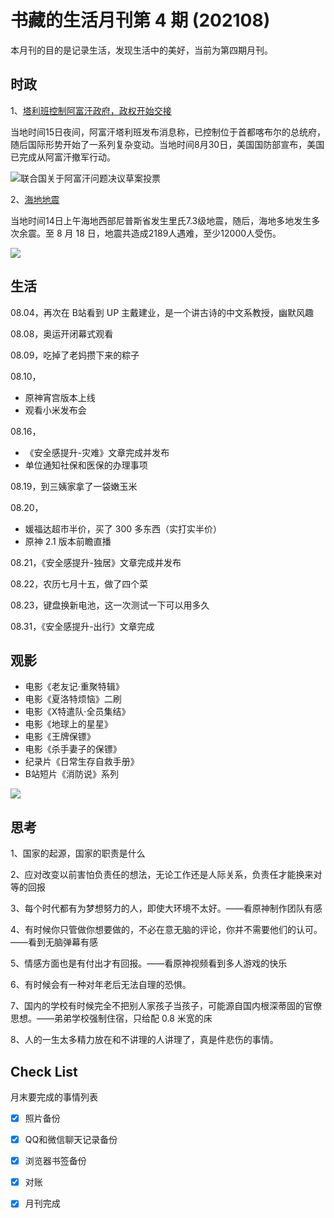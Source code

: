 # 书藏的生活月刊第 4 期 (202108)


本月刊的目的是记录生活，发现生活中的美好，当前为第四期月刊。

<!--more-->

## 时政

1、[塔利班控制阿富汗政府，政权开始交接 ](http://m.news.cctv.com/2021/08/16/ARTIW93lzQM1UiJKMZAa98jx210816.shtml)

当地时间15日夜间，阿富汗塔利班发布消息称，已控制位于首都喀布尔的总统府，随后国际形势开始了一系列复杂变动。当地时间8月30日，美国国防部宣布，美国已完成从阿富汗撤军行动。

![联合国关于阿富汗问题决议草案投票](https://p5.img.cctvpic.com/photoworkspace/2021/08/31/2021083109451420984.jpg)

2、[海地地震](http://m.news.cctv.com/2021/08/15/ARTIwHPtOcaPs2kCpAG7LHYL210815.shtml)

当地时间14日上午海地西部尼普斯省发生里氏7.3级地震，随后，海地多地发生多次余震。至 8 月 18 日，地震共造成2189人遇难，至少12000人受伤。

![](http://p2.img.cctvpic.com/cportal/cnews-yz/img/2021/08/15/1629039943186_26_1024x682.jpg)

## 生活

08.04，再次在 B站看到 UP 主戴建业，是一个讲古诗的中文系教授，幽默风趣

08.08，奥运开闭幕式观看

08.09，吃掉了老妈攒下来的粽子

08.10，

- 原神宵宫版本上线
- 观看小米发布会

08.16，

- 《安全感提升-灾难》文章完成并发布
- 单位通知社保和医保的办理事项

08.19，到三姨家拿了一袋嫩玉米

08.20，

- 媛福达超市半价，买了 300 多东西（实打实半价）
- 原神 2.1 版本前瞻直播

08.21，《安全感提升-独居》文章完成并发布

08.22，农历七月十五，做了四个菜

08.23，键盘换新电池，这一次测试一下可以用多久

08.31，《安全感提升-出行》文章完成

## 观影

- 电影《老友记·重聚特辑》
- 电影《夏洛特烦恼》二刷
- 电影《X特遣队·全员集结》
- 电影《地球上的星星》
- 电影《王牌保镖》
- 电影《杀手妻子的保镖》
- 纪录片《日常生存自救手册》
- B站短片《消防说》系列

![](https://img2.doubanio.com/view/photo/s_ratio_poster/public/p2498055621.webp)

## 思考

1、国家的起源，国家的职责是什么

2、应对改变以前害怕负责任的想法，无论工作还是人际关系，负责任才能换来对等的回报

3、每个时代都有为梦想努力的人，即使大环境不太好。——看原神制作团队有感

4、有时候你只管做你想要做的，不必在意无脑的评论，你并不需要他们的认可。——看到无脑弹幕有感

5、情感方面也是有付出才有回报。——看原神视频看到多人游戏的快乐

6、有时候会有一种对年老后无法自理的恐惧。

7、国内的学校有时候完全不把别人家孩子当孩子，可能源自国内根深蒂固的官僚思想。——弟弟学校强制住宿，只给配 0.8 米宽的床

8、人的一生太多精力放在和不讲理的人讲理了，真是件悲伤的事情。

## Check List

月末要完成的事情列表

- [x] 照片备份
- [x] QQ和微信聊天记录备份
- [x] 浏览器书签备份
- [x] 对账
- [x] 月刊完成








